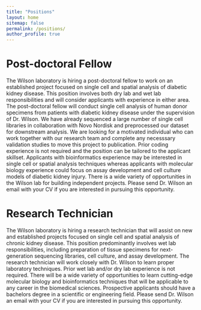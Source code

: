 ```yaml
---
title: "Positions"
layout: home
sitemap: false
permalink: /positions/
author_profile: true
---
```


# Post-doctoral Fellow
The Wilson laboratory is hiring a post-doctoral fellow to work on an established project focused on single cell and spatial analysis of diabetic kidney disease. This position involves both dry lab and wet lab responsibilities and will consider applicants with experience in either area. The post-doctoral fellow will conduct single cell analysis of human donor specimens from patients with diabetic kidney disease under the supervision of Dr. Wilson. We have already sequenced a large number of single cell libraries in collaboration with Novo Nordisk and preprocessed our dataset for downstream analysis. We are looking for a motivated individual who can work together with our research team and complete any necesssary validation studies to move this project to publication. Prior coding experience is not required and the position can be tailored to the applicant skillset. Applicants with bioinformatics experience may be interested in single cell or spatial analysis techniques whereas applicants with molecular biology experience could focus on assay development and cell culture models of diabetic kidney injury. There is a wide variety of opportunities in the Wilson lab for building independent projects. Please send Dr. Wilson an email with your CV if you are interested in pursuing this opportunity.

# Research Technician
The Wilson laboratory is hiring a research technician that will assist on new and established projects focused on single cell and spatial analysis of chronic kidney disease. This position predominantly involves wet lab responsibilities, including preparation of tissue specimens for next-generation sequencing libraries, cell culture, and assay development. The research technician will work closely with Dr. Wilson to learn proper laboratory techniques. Prior wet lab and/or dry lab experience is not required. There will be a wide variety of opportunities to learn cutting-edge molecular biology and bioinformatics techniques that will be applicable to any career in the biomedical sciences. Prospective applicants should have a bachelors degree in a scientific or engineering field. Please send Dr. Wilson an email with your CV if you are interested in pursuing this opportunity. 

